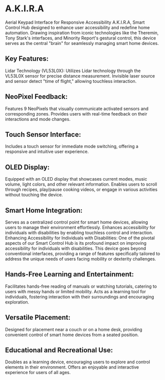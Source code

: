 # A.K.I.R.A
Aerial Keypad Interface for Responsive Accessibility 
A.K.I.R.A, Smart Control Hub designed to enhance user accessibility and redefine home automation. Drawing inspiration from iconic technologies like the Theremin, Tony Stark's interfaces, and Minority Report's gestural control, this device serves as the central "brain" for seamlessly managing smart home devices.
## Key Features:
Lidar Technology (VL53L0X):
Utilizes Lidar technology through the VL53L0X sensor for precise distance measurement.
Invisible laser source and sensor detect "time of flight," allowing touchless interaction.

## NeoPixel Feedback:
Features 9 NeoPixels that visually communicate activated sensors and corresponding zones.
Provides users with real-time feedback on their interactions and mode changes.

## Touch Sensor Interface:
Includes a touch sensor for immediate mode switching, offering a responsive and intuitive user experience.

## OLED Display:
Equipped with an OLED display that showcases current modes, music volume, light colors, and other relevant information.
Enables users to scroll through recipes, play/pause cooking videos, or engage in various activities without touching the device.

## Smart Home Integration:
Serves as a centralized control point for smart home devices, allowing users to manage their environment effortlessly.
Enhances accessibility for individuals with disabilities by enabling touchless control and interaction.
Enhancing Accessibility for Individuals with Disabilities:
      One of the pivotal aspects of our Smart Control Hub is its profound impact on improving accessibility for individuals with disabilities. This device goes beyond conventional interfaces, providing a range of features specifically tailored to address the unique needs of users facing mobility or dexterity challenges.

## Hands-Free Learning and Entertainment:
Facilitates hands-free reading of manuals or watching tutorials, catering to users with messy hands or limited mobility.
Acts as a learning tool for individuals, fostering interaction with their surroundings and encouraging exploration.

## Versatile Placement:
Designed for placement near a couch or on a home desk, providing convenient control of smart home devices from a seated position.

## Educational and Recreational Use:
Doubles as a learning device, encouraging users to explore and control elements in their environment.
Offers an enjoyable and interactive experience for users of all ages.
